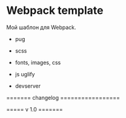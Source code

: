 # Webpack template

Мой шаблон для Webpack.

- pug

- scss

- fonts, images, css

- js uglify

- devserver

======= changelog =================

===== v 1.0 =======
